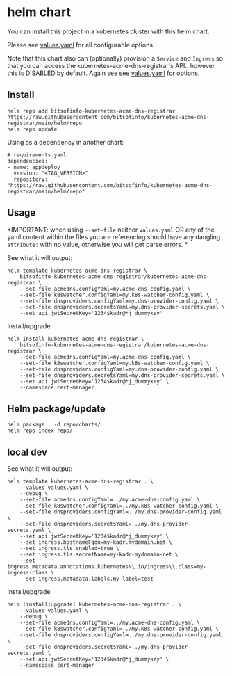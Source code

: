# helm chart

You can install this project in a kubernetes cluster with this helm chart. 

Please see [values.yaml](values.yaml) for all configurable options.

Note that this chart also can (optionally) provision a `Service` and `Ingress` so that you can access the kubernetes-acme-dns-registrar's API.. however this is DISABLED by default. Again see see [values.yaml](values.yaml) for options.

## Install

```
helm repo add bitsofinfo-kubernetes-acme-dns-registrar https://raw.githubusercontent.com/bitsofinfo/kubernetes-acme-dns-registrar/main/helm/repo
helm repo update
```

Using as a dependency in another chart:
```
# requirements.yaml
dependencies:
- name: appdeploy
  version: "<TAG_VERSION>"
  repository: "https://raw.githubusercontent.com/bitsofinfo/kubernetes-acme-dns-registrar/main/helm/repo"
```

## Usage 

*IMPORTANT: when using `--set-file` neither `values.yaml` OR any of the yaml content within the files you are referencing should have any dangling `attribute:` with no value, otherwise you will get parse errors. *

See what it will output:
```
helm template kubernetes-acme-dns-registrar \
    bitsofinfo-kubernetes-acme-dns-registrar/kubernetes-acme-dns-registrar \
    --set-file acmedns.configYaml=my.acme-dns-config.yaml \
    --set-file k8swatcher.configYaml=my.k8s-watcher-config.yaml \
    --set-file dnsproviders.configYaml=my.dns-provider-config.yaml \
    --set-file dnsproviders.secretsYaml=my.dns-provider-secrets.yaml \
    --set api.jwtSecretKey='1234$kadr@*j_dummykey' 
```


Install/upgrade
```
helm install kubernetes-acme-dns-registrar \
    bitsofinfo-kubernetes-acme-dns-registrar/kubernetes-acme-dns-registrar \
    --set-file acmedns.configYaml=my.acme-dns-config.yaml \
    --set-file k8swatcher.configYaml=my.k8s-watcher-config.yaml \
    --set-file dnsproviders.configYaml=my.dns-provider-config.yaml \
    --set-file dnsproviders.secretsYaml=my.dns-provider-secrets.yaml \
    --set api.jwtSecretKey='1234$kadr@*j_dummykey' \
    --namespace cert-manager
```

## <a id="pack"></a>Helm package/update

```
helm package . -d repo/charts/
helm repo index repo/
```

## local dev


See what it will output:
```
helm template kubernetes-acme-dns-registrar . \
    --values values.yaml \
    --debug \
    --set-file acmedns.configYaml=../my.acme-dns-config.yaml \
    --set-file k8swatcher.configYaml=../my.k8s-watcher-config.yaml \
    --set-file dnsproviders.configYaml=../my.dns-provider-config.yaml \
    --set-file dnsproviders.secretsYaml=../my.dns-provider-secrets.yaml \
    --set api.jwtSecretKey='1234$kadr@*j_dummykey' \
    --set ingress.hostnameFqdn=my-kadr.mydomain.net \
    --set ingress.tls.enabled=true \
    --set ingress.tls.secretName=my-kadr-mydomain-net \
    --set ingress.metadata.annotations.kubernetes\\.io/ingress\\.class=my-ingress-class \
    --set ingress.metadata.labels.my-label=test
```


Install/upgrade
```
helm [install|upgrade] kubernetes-acme-dns-registrar . \
    --values values.yaml \
    --debug \
    --set-file acmedns.configYaml=../my.acme-dns-config.yaml \
    --set-file k8swatcher.configYaml=../my.k8s-watcher-config.yaml \
    --set-file dnsproviders.configYaml=../my.dns-provider-config.yaml \
    --set-file dnsproviders.secretsYaml=../my.dns-provider-secrets.yaml \
    --set api.jwtSecretKey='1234$kadr@*j_dummykey' \
    --namespace cert-manager
```
